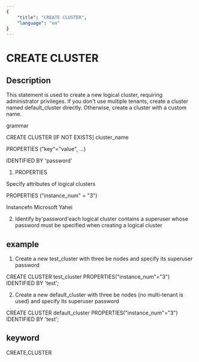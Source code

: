 ```yaml
---
{
    "title": "CREATE CLUSTER",
    "language": "en"
}
---
```


<!-- 
Licensed to the Apache Software Foundation (ASF) under one
or more contributor license agreements.  See the NOTICE file
distributed with this work for additional information
regarding copyright ownership.  The ASF licenses this file
to you under the Apache License, Version 2.0 (the
"License"); you may not use this file except in compliance
with the License.  You may obtain a copy of the License at

  http://www.apache.org/licenses/LICENSE-2.0

Unless required by applicable law or agreed to in writing,
software distributed under the License is distributed on an
"AS IS" BASIS, WITHOUT WARRANTIES OR CONDITIONS OF ANY
KIND, either express or implied.  See the License for the
specific language governing permissions and limitations
under the License.
-->

# CREATE CLUSTER

## Description

This statement is used to create a new logical cluster, requiring administrator privileges. If you don't use multiple tenants, create a cluster named default_cluster directly. Otherwise, create a cluster with a custom name.

grammar

CREATE CLUSTER [IF NOT EXISTS] cluster_name

PROPERTIES ("key"="value", ...)

IDENTIFIED BY 'password'

1. PROPERTIES

Specify attributes of logical clusters

PROPERTIES ("instance_num" = "3")

Instancefn Microsoft Yahei

2. Identify by'password'each logical cluster contains a superuser whose password must be specified when creating a logical cluster

## example

1. Create a new test_cluster with three be nodes and specify its superuser password

CREATE CLUSTER test_cluster PROPERTIES("instance_num"="3") IDENTIFIED BY 'test';

2. Create a new default_cluster with three be nodes (no multi-tenant is used) and specify its superuser password

CREATE CLUSTER default_cluster PROPERTIES("instance_num"="3") IDENTIFIED BY 'test';

## keyword

CREATE,CLUSTER
